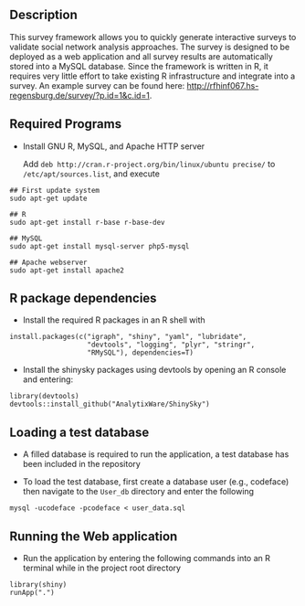 ## Description
This survey framework allows you to quickly generate interactive surveys to validate social network analysis approaches.
The survey is designed to be deployed as a web application and all survey results are automatically stored into a MySQL database.
Since the framework is written in R, it requires very little effort to take existing R infrastructure and integrate into a survey.
An example survey can be found here: http://rfhinf067.hs-regensburg.de/survey/?p.id=1&c.id=1.

## Required Programs
* Install GNU R, MySQL, and Apache HTTP server

  Add `deb http://cran.r-project.org/bin/linux/ubuntu precise/`
  to `/etc/apt/sources.list`, and execute

```
## First update system
sudo apt-get update

## R
sudo apt-get install r-base r-base-dev

## MySQL
sudo apt-get install mysql-server php5-mysql

## Apache webserver
sudo apt-get install apache2        
```

## R package dependencies

* Install the required R packages in an R shell with
```
install.packages(c("igraph", "shiny", "yaml", "lubridate",
                   "devtools", "logging", "plyr", "stringr",
                   "RMySQL"), dependencies=T)
```
* Install the shinysky packages using devtools by opening an R console and entering:
```
library(devtools)
devtools::install_github("AnalytixWare/ShinySky")
```
## Loading a test database

* A filled database is required to run the application, a test database has been included in the repository

* To load the test database, first create a database user (e.g., codeface) then navigate to the `User_db` directory and enter the following
```     
mysql -ucodeface -pcodeface < user_data.sql
```
## Running the Web application

* Run the application by entering the following commands into an R terminal while in the project root directory
```
library(shiny)
runApp(".")
```

